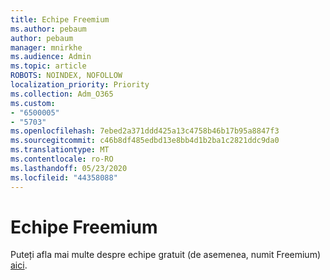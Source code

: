 ```yaml
---
title: Echipe Freemium
ms.author: pebaum
author: pebaum
manager: mnirkhe
ms.audience: Admin
ms.topic: article
ROBOTS: NOINDEX, NOFOLLOW
localization_priority: Priority
ms.collection: Adm_O365
ms.custom:
- "6500005"
- "5703"
ms.openlocfilehash: 7ebed2a371ddd425a13c4758b46b17b95a8847f3
ms.sourcegitcommit: c46b8df485edbd13e8bb4d1b2ba1c2821ddc9da0
ms.translationtype: MT
ms.contentlocale: ro-RO
ms.lasthandoff: 05/23/2020
ms.locfileid: "44358088"
---
```

# <a name="teams-freemium"></a>Echipe Freemium

Puteți afla mai multe despre echipe gratuit (de asemenea, numit Freemium) [aici](https://docs.microsoft.com/alchemyinsights/teams-freemium).
